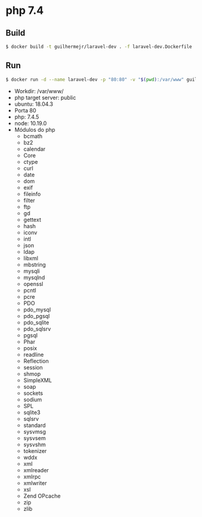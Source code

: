 # php 7.4

## Build
```bash
$ docker build -t guilhermejr/laravel-dev . -f laravel-dev.Dockerfile
```

## Run
```bash
$ docker run -d --name laravel-dev -p "80:80" -v "$(pwd):/var/www" guilhermejr/laravel-dev
```

* Workdir: /var/www/
* php target server: public
* ubuntu: 18.04.3
* Porta 80
* php: 7.4.5
* node: 10.19.0
* Módulos do php
    * bcmath
    * bz2
    * calendar
    * Core
    * ctype
    * curl
    * date
    * dom
    * exif
    * fileinfo
    * filter
    * ftp
    * gd
    * gettext
    * hash
    * iconv
    * intl
    * json
    * ldap
    * libxml
    * mbstring
    * mysqli
    * mysqlnd
    * openssl
    * pcntl
    * pcre
    * PDO
    * pdo_mysql
    * pdo_pgsql
    * pdo_sqlite
    * pdo_sqlsrv
    * pgsql
    * Phar
    * posix
    * readline
    * Reflection
    * session
    * shmop
    * SimpleXML
    * soap
    * sockets
    * sodium
    * SPL
    * sqlite3
    * sqlsrv
    * standard
    * sysvmsg
    * sysvsem
    * sysvshm
    * tokenizer
    * wddx
    * xml
    * xmlreader
    * xmlrpc
    * xmlwriter
    * xsl
    * Zend OPcache
    * zip
    * zlib